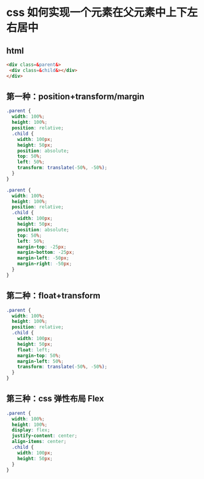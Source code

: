 <!-- Date: 2016-11-28 23:57:10 -->

# css 如何实现一个元素在父元素中上下左右居中

## html

```html
<div class=&parent&>
 <div class=&child&></div>
</div>
```

## 第一种：position+transform/margin

```css
.parent {
  width: 100%;
  height: 100%;
  position: relative;
  .child {
    width: 100px;
    height: 50px;
    position: absolute;
    top: 50%;
    left: 50%;
    transform: translate(-50%, -50%);
  }
}

.parent {
  width: 100%;
  height: 100%;
  position: relative;
  .child {
    width: 100px;
    height: 50px;
    position: absolute;
    top: 50%;
    left: 50%;
    margin-top: -25px;
    margin-bottom: -25px;
    margin-left: -50px;
    margin-right: -50px;
  }
}
```

## 第二种：float+transform

```css
.parent {
  width: 100%;
  height: 100%;
  position: relative;
  .child {
    width: 100px;
    height: 50px;
    float: left;
    margin-top: 50%;
    margin-left: 50%;
    transform: translate(-50%, -50%);
  }
}
```

## 第三种：css 弹性布局 Flex

```css
.parent {
  width: 100%;
  height: 100%;
  display: flex;
  justify-content: center;
  align-items: center;
  .child {
    width: 100px;
    height: 50px;
  }
}
```
